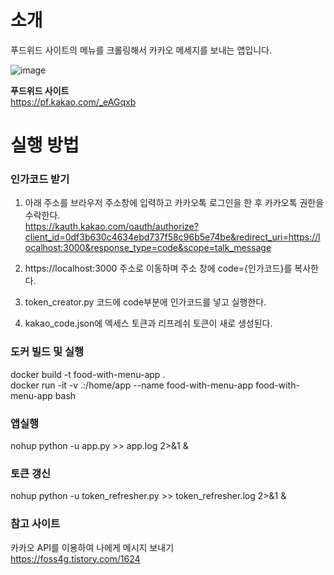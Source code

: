 # 소개
푸드위드 사이트의 메뉴를 크롤링해서 카카오 메세지를 보내는 앱입니다.  

![image](https://github.com/zos612/food-with-menu-app/assets/13166673/8aa070d6-eb2f-49ba-bf13-7c544a9066b9)

**푸드위드 사이트**   
https://pf.kakao.com/_eAGqxb    
# 실행 방법
### 인가코드 받기
1. 아래 주소를 브라우저 주소창에 입력하고 카카오톡 로그인을 한 후 카카오톡 권한을 수락한다.   
https://kauth.kakao.com/oauth/authorize?client_id=0df3b630c4634ebd737f58c96b5e74be&redirect_uri=https://localhost:3000&response_type=code&scope=talk_message   

2. https://localhost:3000 주소로 이동하며 주소 창에 code={인가코드}를 복사한다.   

3. token_creator.py 코드에 code부분에 인가코드를 넣고 실행한다.

4. kakao_code.json에 엑세스 토큰과 리프레쉬 토큰이 새로 생성된다.

### 도커 빌드 및 실행
docker build -t food-with-menu-app .   
docker run -it -v .:/home/app --name food-with-menu-app food-with-menu-app bash
### 앱실행
nohup python -u app.py >> app.log 2>&1 &   
### 토큰 갱신
nohup python -u token_refresher.py >> token_refresher.log 2>&1 &   
### 참고 사이트
카카오 API를 이용하여 나에게 메시지 보내기   
https://foss4g.tistory.com/1624 

